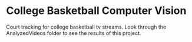 # College Basketball Computer Vision

Court tracking for college basketball tv streams. Look through the AnalyzedVideos folder to see the results of this project.
